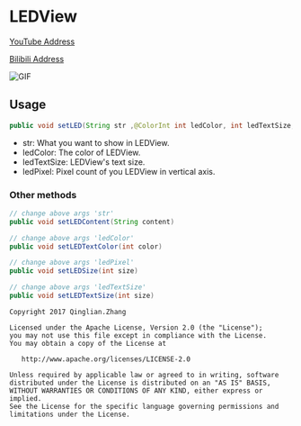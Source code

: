 # LEDView

[YouTube Address](https://youtu.be/kLp5kWkhPHE)

[Bilibili Address](http://www.bilibili.com/video/av11323144/)

![GIF](http://7xprgn.com1.z0.glb.clouddn.com/android-led-view.gif)

## Usage

```java
public void setLED(String str ,@ColorInt int ledColor, int ledTextSize,int ledPixel)
```
- str: What you want to show in LEDView.
- ledColor: The color of LEDView.
- ledTextSize: LEDView's text size.
- ledPixel: Pixel count of you LEDView in vertical axis.

### Other methods
```java
// change above args 'str'
public void setLEDContent(String content)
```
```java
// change above args 'ledColor'
public void setLEDTextColor(int color)
```
```java
// change above args 'ledPixel'
public void setLEDSize(int size)
```
```java
// change above args 'ledTextSize'
public void setLEDTextSize(int size)
```

```
Copyright 2017 Qinglian.Zhang

Licensed under the Apache License, Version 2.0 (the "License");
you may not use this file except in compliance with the License.
You may obtain a copy of the License at

   http://www.apache.org/licenses/LICENSE-2.0

Unless required by applicable law or agreed to in writing, software
distributed under the License is distributed on an "AS IS" BASIS,
WITHOUT WARRANTIES OR CONDITIONS OF ANY KIND, either express or implied.
See the License for the specific language governing permissions and
limitations under the License.
```
